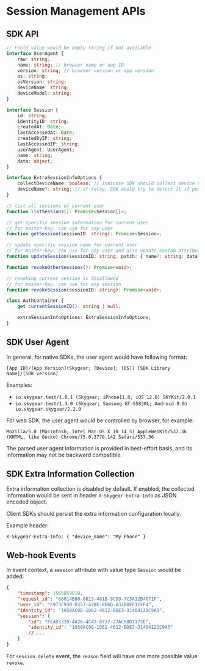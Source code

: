 # Session Management APIs

## SDK API
```typescript
// Field value would be empty string if not available
interface UserAgent {
    raw: string;
    name: string; // browser name or app ID
    version: string; // browser version or app version
    os: string;
    osVersion: string;
    deviceName: string;
    deviceModel: string;
}

interface Session {
    id: string;
    identityID: string;
    createdAt: Date;
    lastAccessedAt: Date;
    createdByIP: string;
    lastAccessedIP: string;
    userAgent: UserAgent;
    name: string;
    data: object;
}

interface ExtraSessionInfoOptions {
    collectDeviceName: boolean; // indicate SDK should collect device name information
    deviceName?: string; // if falsy, SDK would try to detect it if possible
}

// list all sessions of current user
function listSessions(): Promise<Session[]>;

// get specific session information for current user
// for master-key, can use for any user
function getSession(sessionID: string): Promise<Session>;

// update specific session name for current user
// for master-key, can use for any user and also update custom attributes
function updateSession(sessionID: string, patch: { name?: string; data?: JSONObject }): Promise<void>;

function revokeOtherSessions(): Promise<void>;

// revoking current session is disallowed
// for master-key, can use for any session
function revokeSession(sessionID: string): Promise<void>;

class AuthContainer {
    get currentSessionID(): string | null;

    extraSessionInfoOptions: ExtraSessionInfoOptions;
}
```

## SDK User Agent

In general, for native SDKs, the user agent would have following format:
```
[App ID]/[App Version](Skygear; [Device]; [OS]) [SDK Library Name]/[SDK version]
```

Examples:
- `io.skygear.test/1.0.1 (Skygear; iPhone11,8; iOS 12.0) SKYKit/2.0.1`
- `io.skygear.test/1.3.0 (Skygear; Samsung GT-S5830L; Android 9.0) io.skygear.skygear/2.2.0`

For web SDK, the user agent would be controlled by browser, for example:

`Mozilla/5.0 (Macintosh; Intel Mac OS X 10_14_5) AppleWebKit/537.36 (KHTML, like Gecko) Chrome/75.0.3770.142 Safari/537.36`

The parsed user agent information is provided in best-effort basis, and its
information may not be backward compatible.


## SDK Extra Information Collection
Extra information collection is disabled by default. If enabled, the collected
information would be sent in header `X-Skygear-Extra-Info` as JSON encoded object.

Client SDKs should persist the extra information configuration locally.

Example header:
```
X-Skygear-Extra-Info: { "device_name": "My Phone" }
```

## Web-hook Events
In event context, a `session` attribute with value type `Session` would be
added:
```json
{
    "timestamp": 1565859018,
    "request_id": "66014B80-0813-481B-9CD9-7C5A12B4671F",
    "user_id": "F973C930-D357-428E-8E6D-A32B0FF1CFF4",
    "identity_id": "1658AC0E-1D62-4612-BDE3-31464121C9A3",
    "session": {
        "id": "FEAD3339-4A26-4C43-8737-27AC88D1173E",
        "identity_id": "1658AC0E-1D62-4612-BDE3-31464121C9A3"
        // ...
    }
}
```

For `session_delete` event, the `reason` field will have one more possible
value `revoke`.


